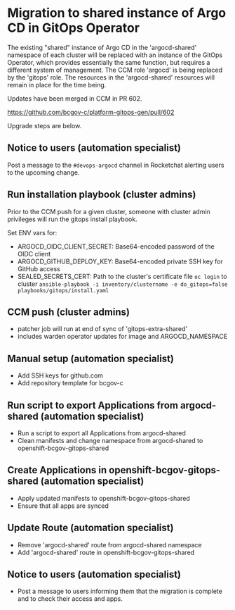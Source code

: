 # Migration to shared instance of Argo CD in GitOps Operator

The existing "shared" instance of Argo CD in the 'argocd-shared' namespace of each cluster will be replaced with an instance of the GitOps Operator, which provides essentially the same function, but requires a different system of management.  The CCM role 'argocd' is being replaced by the 'gitops' role.  The resources in the 'argocd-shared' resources will remain in place for the time being.

Updates have been merged in CCM in PR 602.

https://github.com/bcgov-c/platform-gitops-gen/pull/602

Upgrade steps are below.

## Notice to users (automation specialist)
Post a message to the `#devops-argocd` channel in Rocketchat alerting users to the upcoming change.

## Run installation playbook (cluster admins)
Prior to the CCM push for a given cluster, someone with cluster admin privileges will run the gitops install playbook.

Set ENV vars for:
* ARGOCD_OIDC_CLIENT_SECRET: Base64-encoded password of the OIDC client
* ARGOCD_GITHUB_DEPLOY_KEY:  Base64-encoded private SSH key for GitHub access
* SEALED_SECRETS_CERT:       Path to the cluster's certificate file
`oc login` to cluster 
`ansible-playbook -i inventory/clustername -e do_gitops=false playbooks/gitops/install.yaml`

## CCM push (cluster admins)
* patcher job will run at end of sync of 'gitops-extra-shared'
* includes warden operator updates for image and ARGOCD_NAMESPACE

## Manual setup (automation specialist)
* Add SSH keys for github.com
* Add repository template for bcgov-c

## Run script to export Applications from argocd-shared (automation specialist)
* Run a script to export all Applications from argocd-shared
* Clean manifests and change namespace from argocd-shared to openshift-bcgov-gitops-shared

## Create Applications in openshift-bcgov-gitops-shared (automation specialist)
* Apply updated manifests to openshift-bcgov-gitops-shared
* Ensure that all apps are synced

## Update Route (automation specialist)
* Remove 'argocd-shared' route from argocd-shared namespace
* Add 'argocd-shared' route in openshift-bcgov-gitops-shared

## Notice to users (automation specialist)
* Post a message to users informing them that the migration is complete and to check their access and apps.

